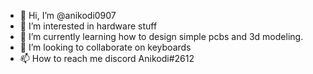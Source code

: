 - 👋 Hi, I’m @anikodi0907
- 👀 I’m interested in hardware stuff
- 🌱 I’m currently learning how to design simple pcbs and 3d modeling.
- 💞️ I’m looking to collaborate on keyboards
- 📫 How to reach me discord Anikodi#2612

<!---
anikodi0907/anikodi0907 is a ✨ special ✨ repository because its `README.md` (this file) appears on your GitHub profile.
You can click the Preview link to take a look at your changes.
--->
